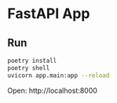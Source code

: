 # FastAPI App

## Run

```bash
poetry install
poetry shell
uvicorn app.main:app --reload
```

Open: http://localhost:8000
